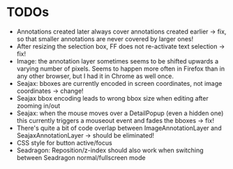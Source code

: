 # TODOs

* Annotations created later always cover annotations created earlier -> fix, so that smaller annotations
  are never covered by larger ones!
* After resizing the selection box, FF does not re-activate text selection -> fix!
* Image: the annotation layer sometimes seems to be shifted upwards a varying number of pixels. Seems
  to happen more often in Firefox than in any other browser, but I had it in Chrome as well once.
* Seajax: bboxes are currently encoded in screen coordinates, not image 
  coordinates -> change!
* Seajax bbox encoding leads to wrong bbox size when editing after zooming
  in/out
* Seajax: when the mouse moves over a DetailPopup (even a hidden one) this currently
  triggers a mouseout event and fades the bboxes -> fix!
* There's quite a bit of code overlap between ImageAnnotationLayer and SeajaxAnnotationLayer
  -> should be eliminated!
* CSS style for button active/focus
* Seadragon: Reposition/z-index should also work when switching between 
  Seadragon normal/fullscreen mode
